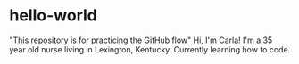 # hello-world
"This repository is for practicing the GitHub flow"
Hi, I'm Carla! I'm a 35 year old nurse living in Lexington, Kentucky. Currently learning how to code.
